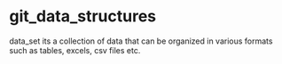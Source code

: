 # git_data_structures
data_set its a collection of data that can be organized in various formats such as tables, excels, csv files etc.
